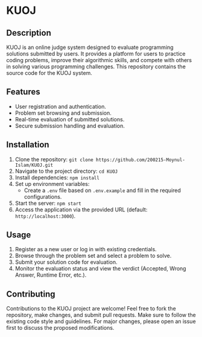 # KUOJ

## Description
KUOJ is an online judge system designed to evaluate programming solutions submitted by users. It provides a platform for users to practice coding problems, improve their algorithmic skills, and compete with others in solving various programming challenges. This repository contains the source code for the KUOJ system.

## Features
- User registration and authentication.
- Problem set browsing and submission.
- Real-time evaluation of submitted solutions.
- Secure submission handling and evaluation.

## Installation
1. Clone the repository: `git clone https://github.com/200215-Moynul-Islam/KUOJ.git`
2. Navigate to the project directory: `cd KUOJ`
3. Install dependencies: `npm install`
4. Set up environment variables:
   - Create a `.env` file based on `.env.example` and fill in the required configurations.
5. Start the server: `npm start`
6. Access the application via the provided URL (default: `http://localhost:3000`).

## Usage
1. Register as a new user or log in with existing credentials.
2. Browse through the problem set and select a problem to solve.
3. Submit your solution code for evaluation.
4. Monitor the evaluation status and view the verdict (Accepted, Wrong Answer, Runtime Error, etc.).

## Contributing
Contributions to the KUOJ project are welcome! Feel free to fork the repository, make changes, and submit pull requests. Make sure to follow the existing code style and guidelines. For major changes, please open an issue first to discuss the proposed modifications.
